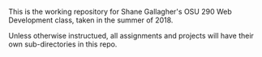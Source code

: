 This is the working repository for Shane Gallagher's OSU 290 Web Development class, taken in the summer of 2018.

Unless otherwise instructued, all assignments and projects will have their own sub-directories in this repo.